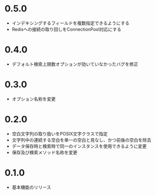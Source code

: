 # 0.5.0

* インデキシングするフィールドを複数指定できるようにする
* Redisへの接続の取り回しをConnectionPool対応にする

# 0.4.0

* デフォルト検索上限数オプションが効いていなかったバグを修正

# 0.3.0

* オプション名称を変更

# 0.2.0

* 空白文字列の取り扱いをPOSIX文字クラスで指定
* 文字列中の連続する空白を単一の空白と見なし、かつ前後の空白を除去
* データ保存時と検索時で同一のインスタンスを使用できるように変更
* 保存及び検索メソッド名称を変更

# 0.1.0

* 基本機能のリリース
